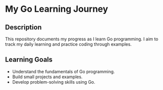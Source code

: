# My Go Learning Journey

## Description
This repository documents my progress as I learn Go programming.
I aim to track my daily learning and practice coding through examples.

## Learning Goals
- Understand the fundamentals of Go programming.
- Build small projects and examples.
- Develop problem-solving skills using Go.

